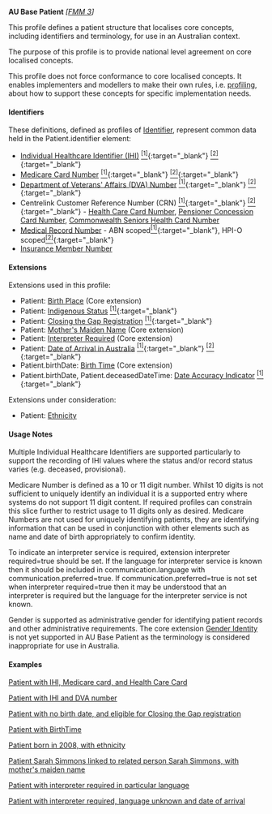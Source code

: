 **AU Base Patient** *[[FMM 3](guidance.html)]*

This profile defines a patient structure that localises core concepts, including identifiers and terminology, for use in an Australian context.

The purpose of this profile is to provide national level agreement on core localised concepts. 

This profile does not force conformance to core localised concepts. It enables implementers and modellers to make their own rules, i.e. [profiling](http://hl7.org/fhir/profiling.html), about how to support these concepts for specific implementation needs.


#### Identifiers
These definitions, defined as profiles of [Identifier](http://hl7.org/fhir/R4/datatypes.html#Identifier), represent common data held in the Patient.identifier element:
* [Individual Healthcare Identifier (IHI)](StructureDefinition-au-ihi.html) [<sup>[1]</sup>](http://ns.electronichealth.net.au/id/hi/ihi/1.0/index.html){:target="_blank"} [<sup>[2]</sup>](http://meteor.aihw.gov.au/content/index.phtml/itemId/699117){:target="_blank"}
* [Medicare Card Number](StructureDefinition-au-medicarecardnumber.html) [<sup>[1]</sup>](http://ns.electronichealth.net.au/id/medicare-number/index.html){:target="_blank"} [<sup>[2]</sup>](http://meteor.aihw.gov.au/content/index.phtml/itemId/270101){:target="_blank"}
* [Department of Veterans' Affairs (DVA) Number](StructureDefinition-au-dvanumber.html) [<sup>[1]</sup>](http://ns.electronichealth.net.au/id/dva/index.html){:target="_blank"} [<sup>[2]</sup>](http://meteor.aihw.gov.au/content/index.phtml/itemId/339127){:target="_blank"}
* Centrelink Customer Reference Number (CRN) [<sup>[1]</sup>](http://ns.electronichealth.net.au/id/centrelink-customer-reference-number/index.html){:target="_blank"} [<sup>[2]</sup>](http://meteor.aihw.gov.au/content/index.phtml/itemId/690579){:target="_blank"} - [Health Care Card Number](StructureDefinition-au-healthcarecardnumber.html), [Pensioner Concession Card Number](StructureDefinition-au-pensionerconcessioncardnumber.html), [Commonwealth Seniors Health Card Number](StructureDefinition-au-cwlthseniorshealthcardnumber.html)
* [Medical Record Number](StructureDefinition-au-medicalrecordnumber.html) - ABN scoped[<sup>[1]</sup>](http://ns.electronichealth.net.au/id/abn-scoped/medicalrecord/1.0/index.html){:target="_blank"}, HPI-O scoped[<sup>[2]</sup>](http://ns.electronichealth.net.au/id/hpio-scoped/medicalrecord/1.0/index.html){:target="_blank"}
* [Insurance Member Number](StructureDefinition-au-insurancemembernumber.html)

#### Extensions
Extensions used in this profile:
* Patient: [Birth Place](http://hl7.org/fhir/StructureDefinition/patient-birthPlace) (Core extension)
* Patient: [Indigenous Status](StructureDefinition-indigenous-status.html) [<sup>[1]</sup>](http://meteor.aihw.gov.au/content/index.phtml/itemId/602543){:target="_blank"}
* Patient: [Closing the Gap Registration](StructureDefinition-closing-the-gap-registration.html) [<sup>[1]</sup>](http://meteor.aihw.gov.au/content/index.phtml/itemId/603671){:target="_blank"}
* Patient: [Mother's Maiden Name](http://hl7.org/fhir/StructureDefinition/patient-mothersMaidenName) (Core extension)
* Patient: [Interpreter Required](http://hl7.org/fhir/StructureDefinition/patient-interpreterRequired) (Core extension)
* Patient: [Date of Arrival in Australia](StructureDefinition-date-of-arrival.html) [<sup>[1]</sup>](https://www.abs.gov.au/AUSSTATS/abs@.nsf/Lookup/1200.0.55.007Main+Features12014,%20Version%201.5?OpenDocument){:target="_blank"} [<sup>[2]</sup>](https://meteor.aihw.gov.au/content/index.phtml/itemId/269447){:target="_blank"}
* Patient.birthDate: [Birth Time](http://hl7.org/fhir/StructureDefinition/patient-birthTime) (Core extension)
* Patient.birthDate, Patient.deceasedDateTime: [Date Accuracy Indicator](StructureDefinition-date-accuracy-indicator.html) [<sup>[1]</sup>](https://meteor.aihw.gov.au/content/index.phtml/itemId/294418){:target="_blank"}

Extensions under consideration:
* Patient: [Ethnicity](StructureDefinition-ethnicity.html)

#### Usage Notes
Multiple Individual Healthcare Identifiers are supported particularly to support the recording of IHI values where the status and/or record status varies (e.g. deceased, provisional).

Medicare Number is defined as a 10 or 11 digit number. Whilst 10 digits is not sufficient to uniquely identify an individual it is a supported entry where systems do not support 11 digit content. If required profiles can constrain this slice further to restrict usage to 11 digits only as desired.
Medicare Numbers are not used for uniquely identifying patients, they are identifying information that can be used in conjunction with other elements such as name and date of birth appropriately to confirm identity.

To indicate an interpreter service is required, extension interpreter required=true should be set. If the language for interpreter service is known then it should be included in communication.language with communication.preferred=true. If communication.preferred=true is not set when interpreter required=true then it may be understood that an interpreter is required but the language for the interpreter service is not known.

Gender is supported as administrative gender for identifying patient records and other administrative requirements. The core extension [Gender Identity](http://hl7.org/fhir/R4/extension-patient-genderidentity.html) is not yet supported in AU Base Patient as the terminology is considered inappropriate for use in Australia. 

#### Examples

[Patient with IHI, Medicare card, and Health Care Card](Patient-example0.html)

[Patient with IHI and DVA number](Patient-example1.html)

[Patient with no birth date, and eligible for Closing the Gap registration](Patient-example2.html)

[Patient with BirthTime](Patient-example3.html)

[Patient born in 2008, with ethnicity](Patient-example4.html)

[Patient Sarah Simmons linked to related person Sarah Simmons, with mother's maiden name](Patient-example5.html)

[Patient with interpreter required in particular language](Patient-example6.html)

[Patient with interpreter required, language unknown and date of arrival](Patient-example7.html)

